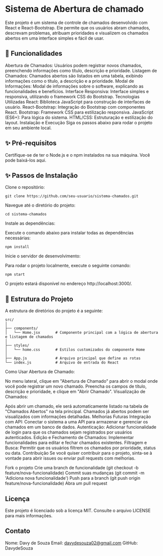 # Sistema de Abertura de chamado 
Este projeto é um sistema de controle de chamados desenvolvido com React e React-Bootstrap. Ele permite que os usuários abram chamados, descrevam problemas, atribuam prioridades e visualizem os chamados abertos em uma interface simples e fácil de usar.

## 🎨 Funcionalidades
Abertura de Chamados: Usuários podem registrar novos chamados, preenchendo informações como título, descrição e prioridade.
Listagem de Chamados: Chamados abertos são listados em uma tabela, exibindo informações como o título, a descrição e a prioridade.
Modal de Informações: Modal de informações sobre o software, explicando as funcionalidades e benefícios.
Interface Responsiva: Interface simples e responsiva, utilizando o framework CSS do Bootstrap.
Tecnologias Utilizadas
React: Biblioteca JavaScript para construção de interfaces de usuário.
React-Bootstrap: Integração do Bootstrap com componentes React.
Bootstrap: Framework CSS para estilização responsiva.
JavaScript (ES6+): Para lógica do sistema.
HTML/CSS: Estruturação e estilização do layout.
Instalação e Execução
Siga os passos abaixo para rodar o projeto em seu ambiente local.

## ✨ Pré-requisitos
Certifique-se de ter o Node.js e o npm instalados na sua máquina. Você pode baixá-los aqui.

## ✨ Passos de Instalação
Clone o repositório:

````
git clone https://github.com/seu-usuario/sistema-chamados.git
````
Navegue até o diretório do projeto:
````
cd sistema-chamados
````
Instale as dependências:

Execute o comando abaixo para instalar todas as dependências necessárias:
````
npm install
````
Inicie o servidor de desenvolvimento:

Para rodar o projeto localmente, execute o seguinte comando:
````
npm start
````
O projeto estará disponível no endereço http://localhost:3000/.

## 🧩 Estrutura do Projeto
A estrutura de diretórios do projeto é a seguinte:
````
src/
│
├── components/
│   └── Home.jsx       # Componente principal com a lógica de abertura e listagem de chamados
│
├── styles/
│   └── home.css       # Estilos customizados do componente Home
│
├── App.js             # Arquivo principal que define as rotas
└── index.js           # Arquivo de entrada do React
````
Como Usar
Abertura de Chamado:

No menu lateral, clique em "Abertura de Chamado" para abrir o modal onde você pode registrar um novo chamado.
Preencha os campos de título, descrição e prioridade, e clique em "Abrir Chamado".
Visualização de Chamados:

Após abrir um chamado, ele será automaticamente listado na tabela de "Chamados Abertos" na tela principal.
Chamados já abertos podem ser visualizados com informações detalhadas.
Melhorias Futuras
Integração com API: Conectar o sistema a uma API para armazenar e gerenciar os chamados em um banco de dados.
Autenticação: Adicionar funcionalidade de login para que os chamados sejam registrados por usuários autenticados.
Edição e Fechamento de Chamados: Implementar funcionalidades para editar e fechar chamados existentes.
Filtragem e Busca: Permitir que os usuários filtrem os chamados por prioridade, status ou data.
Contribuição
Se você quiser contribuir para o projeto, sinta-se à vontade para abrir issues ou enviar pull requests com melhorias.

Fork o projeto
Crie uma branch de funcionalidade (git checkout -b feature/nova-funcionalidade)
Commit suas mudanças (git commit -m 'Adiciona nova funcionalidade')
Push para a branch (git push origin feature/nova-funcionalidade)
Abra um pull request
## Licença
Este projeto é licenciado sob a licença MIT. Consulte o arquivo LICENSE para mais informações.

## Contato
Nome: Davy de Souza
Email: davydesouza02@gmail.com
GitHub: DavydeSouza

